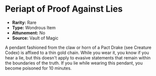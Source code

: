 # Periapt of Proof Against Lies

- **Rarity:** Rare
- **Type:** Wondrous Item
- **Attunement:** No
- **Source:** Vault of Magic

A pendant fashioned from the claw or horn of a Pact Drake (see Creature Codex) is affixed to a thin gold chain. While you wear it, you know if you hear a lie, but this doesn't apply to evasive statements that remain within the boundaries of the truth. If you lie while wearing this pendant, you become poisoned for 10 minutes.
